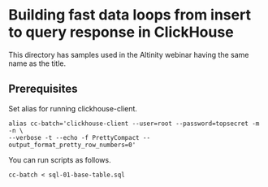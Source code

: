 # Building fast data loops from insert to query response in ClickHouse

This directory has samples used in the Altinity webinar having the same name
as the title. 

## Prerequisites

Set alias for running clickhouse-client. 
```
alias cc-batch='clickhouse-client --user=root --password=topsecret -m -n \
--verbose -t --echo -f PrettyCompact --output_format_pretty_row_numbers=0'
```

You can run scripts as follows. 
```
cc-batch < sql-01-base-table.sql
```
